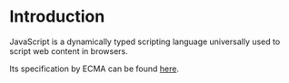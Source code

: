 # Introduction

JavaScript is a dynamically typed scripting language universally used to
script web content in browsers.

Its specification by ECMA can be found [here](http://www.ecma-international.org/publications/standards/Ecma-262.htm).